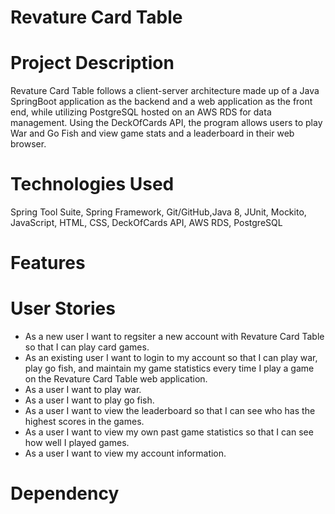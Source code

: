 # Revature Card Table

# Project Description
Revature Card Table follows a client-server architecture made up of a Java SpringBoot application as the backend and a web application as the front end, while utilizing PostgreSQL hosted on an AWS RDS for data management. Using the DeckOfCards API, the program allows users to play War and Go Fish and view game stats and a leaderboard in their web browser.

# Technologies Used
Spring Tool Suite, Spring Framework, Git/GitHub,Java 8, JUnit, Mockito, JavaScript, HTML, CSS, DeckOfCards API, AWS RDS, PostgreSQL

# Features


# User Stories
* As a new user I want to regsiter a new account with Revature Card Table so that I can play card games.
* As an existing user I want to login to my account so that I can play war, play go fish, and maintain my game statistics every time I play a game on the Revature Card Table web application.
* As a user I want to play war.
* As a user I want to play go fish.
* As a user I want to view the leaderboard so that I can see who has the highest scores in the games.
* As a user I want to view my own past game statistics so that I can see how well I played games.
* As a user I want to view my account information.

# Dependency
